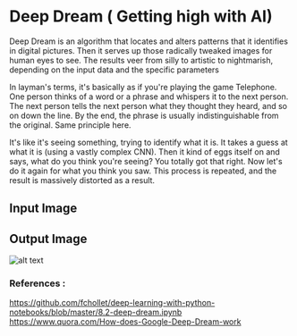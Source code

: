 # Deep Dream ( Getting high with AI)

Deep Dream is an algorithm that locates and alters patterns that it identifies in digital pictures. Then it serves up those radically tweaked images for human eyes to see. The results veer from silly to artistic to nightmarish, depending on the input data and the specific parameters 

In layman's terms, it's basically as if you're playing the game Telephone. One person thinks of a word or a phrase and whispers it to the next person. The next person tells the next person what they thought they heard, and so on down the line. By the end, the phrase is usually indistinguishable from the original. Same principle here.

It's like it's seeing something, trying to identify what it is. It takes a guess at what it is (using a vastly complex CNN). Then it kind of eggs itself on and says, what do you think you're seeing? You totally got that right. Now let's do it again for what you think you saw. This process is repeated, and the result is massively distorted as a result.

## Input Image ##




## Output Image ##

![alt text](https://thumb.ibb.co/cyqE0y/After.png)

### References :
https://github.com/fchollet/deep-learning-with-python-notebooks/blob/master/8.2-deep-dream.ipynb
https://www.quora.com/How-does-Google-Deep-Dream-work
